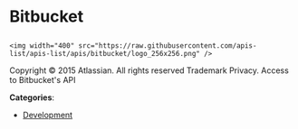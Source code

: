 # Bitbucket<p align="center">
    <img width="400" src="https://raw.githubusercontent.com/apis-list/apis-list/apis/bitbucket/logo_256x256.png" />
</p>

Copyright © 2015 Atlassian.  All rights reserved Trademark Privacy. Access to Bitbucket's API

**Categories**:

- [Development](https://github/apis-list/apis-list#development)





